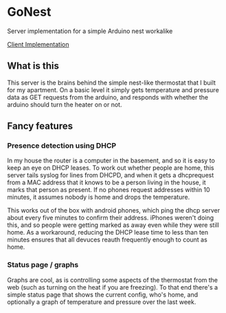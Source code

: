 # GoNest
Server implementation for a simple Arduino nest workalike

[Client Implementation](https://github.com/rschlaikjer/ArNest)

## What is this
This server is the brains behind the simple nest-like thermostat that I built
for my apartment. On a basic level it simply gets temperature and pressure data
as GET requests from the arduino, and responds with whether the arduino should
turn the heater on or not.

## Fancy features
### Presence detection using DHCP
In my house the router is a computer in the basement, and so it is easy to keep
an eye on DHCP leases.  To work out whether people are home, this server tails
syslog for lines from DHCPD, and when it gets a dhcprequest from a MAC address
that it knows to be a person living in the house, it marks that person as
present. If no phones request addresses within 10 minutes, it assumes nobody is
home and drops the temperature.

This works out of the box with android phones, which ping the dhcp server
about every five minutes to confirm their address. iPhones weren't doing this,
and so people were getting marked as away even while they were still home.
As a workaround, reducing the DHCP lease time to less than ten minutes ensures
that all devuces reauth frequently enough to count as home.

### Status page / graphs
Graphs are cool, as is controlling some aspects of the thermostat from the web
(such as turning on the heat if you are freezing). To that end there's a simple
status page that shows the current config, who's home, and optionally a graph of
temperature and pressure over the last week.

